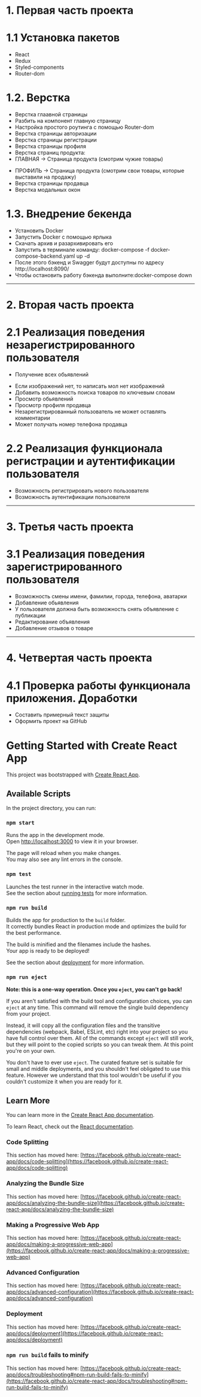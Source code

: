 # 1. Первая часть проекта
# 1.1 Установка пакетов
+ React
+ Redux
+ Styled-components
+ Router-dom
# 1.2. Верстка
+ Верстка глаавной страницы
+ Разбить на компонент главную страницу
+ Настройка простого роутинга с помощью Router-dom
+ Верстка страницы авторизации
+ Верстка страницы регистрации
+ Верстка страницы профиля
+ Верстка страниц продукта:
+ ГЛАВНАЯ -> Страница продукта (смотрим чужие товары)
- ПРОФИЛЬ -> Страница продукта (смотрим свои товары, которые выставили на продажу)
- Верстка страницы продавца
- Верстка модальных окон
# 1.3. Внедрение бекенда
+ Установить Docker
+ Запустить Docker с помощью ярлыка
+ Скачать архив и разархивировать его
+ Запустить в терминале команду: docker-compose -f docker-compose-backend.yaml up -d
+ После этого бэкенд и Swagger будут доступны по адресу http://localhost:8090/
+ Чтобы остановить работу бэкенда выполните:docker-compose down
----------------------
# 2. Вторая часть проекта
# 2.1 Реализация поведения незарегистрированного пользователя
+ Получение всех обьявлений
- Если изображений нет, то написать мол нет изображений
- Добавить возможность поиска товаров по ключевым словам
- Просмотр обьявлений
- Просмотр профиля продавца
- Незарегистрированный пользователь не может оставлять комментарии
- Может получать номер телефона продавца
# 2.2 Реализация функционала регистрации и аутентификации пользователя
- Возможность регистрировать нового пользователя
- Возможность аутентификации пользователя
----------------------
# 3. Третья часть проекта
# 3.1 Реализация поведения зарегистрированного пользователя
- Возможность смены имени, фамилии, города, телефона, аватарки
- Добавление обьявления
- У пользователя должна быть возможность снять объявление с публикации
- Редактирование объявления
- Добавление отзывов о товаре
----------------------
# 4. Четвертая часть проекта
# 4.1 Проверка работы функционала приложения. Доработки
- Составить примерный текст защиты
- Оформить проект на GitHub


# Getting Started with Create React App

This project was bootstrapped with [Create React App](https://github.com/facebook/create-react-app).

## Available Scripts

In the project directory, you can run:

### `npm start`

Runs the app in the development mode.\
Open [http://localhost:3000](http://localhost:3000) to view it in your browser.

The page will reload when you make changes.\
You may also see any lint errors in the console.

### `npm test`

Launches the test runner in the interactive watch mode.\
See the section about [running tests](https://facebook.github.io/create-react-app/docs/running-tests) for more information.

### `npm run build`

Builds the app for production to the `build` folder.\
It correctly bundles React in production mode and optimizes the build for the best performance.

The build is minified and the filenames include the hashes.\
Your app is ready to be deployed!

See the section about [deployment](https://facebook.github.io/create-react-app/docs/deployment) for more information.

### `npm run eject`

**Note: this is a one-way operation. Once you `eject`, you can't go back!**

If you aren't satisfied with the build tool and configuration choices, you can `eject` at any time. This command will remove the single build dependency from your project.

Instead, it will copy all the configuration files and the transitive dependencies (webpack, Babel, ESLint, etc) right into your project so you have full control over them. All of the commands except `eject` will still work, but they will point to the copied scripts so you can tweak them. At this point you're on your own.

You don't have to ever use `eject`. The curated feature set is suitable for small and middle deployments, and you shouldn't feel obligated to use this feature. However we understand that this tool wouldn't be useful if you couldn't customize it when you are ready for it.

## Learn More

You can learn more in the [Create React App documentation](https://facebook.github.io/create-react-app/docs/getting-started).

To learn React, check out the [React documentation](https://reactjs.org/).

### Code Splitting

This section has moved here: [https://facebook.github.io/create-react-app/docs/code-splitting](https://facebook.github.io/create-react-app/docs/code-splitting)

### Analyzing the Bundle Size

This section has moved here: [https://facebook.github.io/create-react-app/docs/analyzing-the-bundle-size](https://facebook.github.io/create-react-app/docs/analyzing-the-bundle-size)

### Making a Progressive Web App

This section has moved here: [https://facebook.github.io/create-react-app/docs/making-a-progressive-web-app](https://facebook.github.io/create-react-app/docs/making-a-progressive-web-app)

### Advanced Configuration

This section has moved here: [https://facebook.github.io/create-react-app/docs/advanced-configuration](https://facebook.github.io/create-react-app/docs/advanced-configuration)

### Deployment

This section has moved here: [https://facebook.github.io/create-react-app/docs/deployment](https://facebook.github.io/create-react-app/docs/deployment)

### `npm run build` fails to minify

This section has moved here: [https://facebook.github.io/create-react-app/docs/troubleshooting#npm-run-build-fails-to-minify](https://facebook.github.io/create-react-app/docs/troubleshooting#npm-run-build-fails-to-minify)
